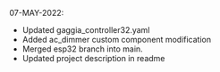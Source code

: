 07-MAY-2022:
- Updated gaggia_controller32.yaml
- Added ac_dimmer custom component modification
- Merged esp32 branch into main.
- Updated project description in readme
